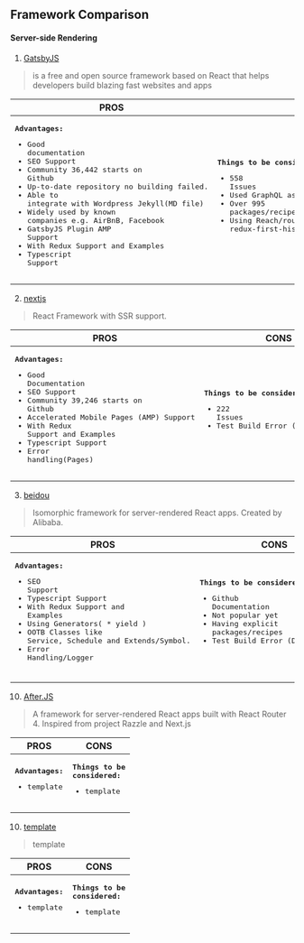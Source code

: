 Framework Comparison
------

#### Server-side Rendering
1. [GatsbyJS](https://google.com)
> is a free and open source framework based on React that helps developers build blazing fast websites and apps

| **PROS**     | **CONS**      |
| ---          | ---           |
| <pre><strong>Advantages:</strong><ul><li>Good documentation</li><li>SEO Support</li><li>Community 36,442 starts on Github</li><li>Up-to-date repository no building failed.</li><li>Able to integrate with Wordpress Jekyll(MD file)</li><li>Widely used by known companies e.g. AirBnB, Facebook</li><li>GatsbyJS Plugin AMP Support</li><li>With Redux Support and Examples</li><li>Typescript Support</li></ul></pre> | <pre><strong>Things to be considered:</strong><ul><li>558 Issues</li><li>Used GraphQL as part of the application</li><li>Over 995 packages/recipes</li><li>Using Reach/router, redux-first-history</li></ul></pre> |
  



2. [nextjs](https://nextjs.org/)
> React Framework with SSR support. 

| **PROS**     | **CONS**      |
| ---          | ---           |
| <pre><strong>Advantages:</strong><ul><li>Good Documentation</li><li>SEO Support</li><li>Community 39,246 starts on Github</li><li>Accelerated Mobile Pages (AMP) Support</li><li>With Redux Support and Examples</li><li>Typescript Support</li><li>Error handling(Pages)</li></ul></pre> | <pre><strong>Things to be considered:</strong><ul><li>222 Issues</li><li>Test Build Error (Dependencies)</li></ul></pre> | 

3. [beidou](https://github.com/alibaba/beidou)
> Isomorphic framework for server-rendered React apps. Created by Alibaba.

| **PROS**     | **CONS**      |
| ---          | ---           |
| <pre><strong>Advantages:</strong><ul><li>SEO Support</li><li>Typescript Support</li><li>With Redux Support and Examples</li><li>Using Generators( * yield )</li><li>OOTB Classes like Service, Schedule and Extends/Symbol.</li><li>Error Handling/Logger</li></ul></pre> | <pre><strong>Things to be considered:</strong><ul><li>Github Documentation</li><li>Not popular yet</li><li>Having explicit packages/recipes</li><li>Test Build Error (Dependencies)
</li></ul></pre> |

10. [After.JS](https://github.com/jaredpalmer/after.js)
> A framework for server-rendered React apps built with React Router 4. Inspired from project Razzle and Next.js

| **PROS**     | **CONS**      |
| ---          | ---           |
| <pre><strong>Advantages:</strong><ul><li>template</li></ul></pre> | <pre><strong>Things to be considered:</strong><ul><li>template</li></ul></pre> |


10. [template](template)
> template

| **PROS**     | **CONS**      |
| ---          | ---           |
| <pre><strong>Advantages:</strong><ul><li>template</li></ul></pre> | <pre><strong>Things to be considered:</strong><ul><li>template</li></ul></pre> |

